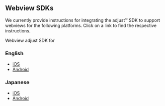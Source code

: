 ## Webview SDKs

We currently provide instructions for integrating the adjust™ SDK to support webviews for the following platforms. Click on a link to find the respective instructions.

Webview adjust SDK for
### English
* [iOS][en-ios]
* [Android][en-android]

### Japanese
* [iOS][ja-ios]
* [Android][ja-android]


[en-ios]: https://github.com/adjust/ios_sdk/blob/master/doc/english/web_views.md
[en-android]: https://github.com/adjust/android_sdk/blob/master/doc/english/web_views.md
[ja-ios]: https://github.com/adjust/ios_sdk/blob/master/doc/japanese/web_views.md
[ja-android]: https://github.com/adjust/android_sdk/blob/master/doc/japanese/web_views.md

